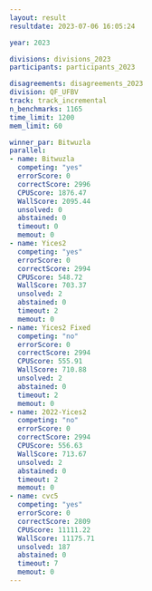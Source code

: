 ```yaml
---
layout: result
resultdate: 2023-07-06 16:05:24

year: 2023

divisions: divisions_2023
participants: participants_2023

disagreements: disagreements_2023
division: QF_UFBV
track: track_incremental
n_benchmarks: 1165
time_limit: 1200
mem_limit: 60

winner_par: Bitwuzla
parallel:
- name: Bitwuzla
  competing: "yes"
  errorScore: 0
  correctScore: 2996
  CPUScore: 1876.47
  WallScore: 2095.44
  unsolved: 0
  abstained: 0
  timeout: 0
  memout: 0
- name: Yices2
  competing: "yes"
  errorScore: 0
  correctScore: 2994
  CPUScore: 548.72
  WallScore: 703.37
  unsolved: 2
  abstained: 0
  timeout: 2
  memout: 0
- name: Yices2 Fixed
  competing: "no"
  errorScore: 0
  correctScore: 2994
  CPUScore: 555.91
  WallScore: 710.88
  unsolved: 2
  abstained: 0
  timeout: 2
  memout: 0
- name: 2022-Yices2
  competing: "no"
  errorScore: 0
  correctScore: 2994
  CPUScore: 556.63
  WallScore: 713.67
  unsolved: 2
  abstained: 0
  timeout: 2
  memout: 0
- name: cvc5
  competing: "yes"
  errorScore: 0
  correctScore: 2809
  CPUScore: 11111.22
  WallScore: 11175.71
  unsolved: 187
  abstained: 0
  timeout: 7
  memout: 0
---
```

